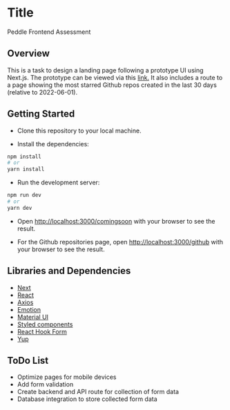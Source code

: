# Title
Peddle Frontend Assessment

## Overview
This is a task to design  a landing page following a prototype UI using Next.js. The prototype can be viewed via this [link.](https://xd.adobe.com/view/b9ed8245-2809-4b31-a3c4-5c2e76ddb7e8-ecbe/?fullscreen)
It also includes a route to a page showing the most starred Github repos created in the last 30 days (relative to 2022-06-01).

## Getting Started

- Clone this repository to your local machine.

- Install the dependencies:
```bash
npm install
# or
yarn install
```

- Run the development server:

```bash
npm run dev
# or
yarn dev
```

- Open [http://localhost:3000/comingsoon](http://localhost:3000/comingsoon) with your browser to see the result.

- For the Github repositories page, open [http://localhost:3000/github](http://localhost:3000/github) with your browser to see the result.

## Libraries and Dependencies
- [Next](https://nextjs.org)
- [React](https://reactjs.org)
- [Axios](https://axios-http.com)
- [Emotion](https://emotion.sh)
- [Material UI](https://mui.com/)
- [Styled components](https://styled-components.com)
- [React Hook Form](https://react-hook-form.com)
- [Yup](https://www.npmjs.com/package/yup)

## ToDo List
- Optimize pages for mobile devices
- Add form validation
- Create backend and API route for collection of form data
- Database integration to store collected form data
